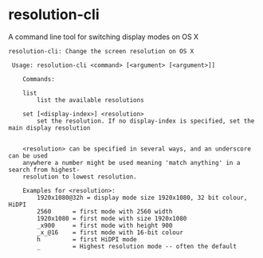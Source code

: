 resolution-cli
==============

A command line tool for switching display modes on OS X

    resolution-cli: Change the screen resolution on OS X

     Usage: resolution-cli <command> [<argument> [<argument>]]

        Commands:
        
        list
            list the available resolutions

        set [<display-index>] <resolution>
            set the resolution. If no display-index is specified, set the main display resolution
        
        
        <resolution> can be specified in several ways, and an underscore can be used
        anywhere a number might be used meaning 'match anything' in a search from highest-
        resolution to lowest resolution.
        
        Examples for <resolution>:
            1920x1080@32h = display mode size 1920x1080, 32 bit colour, HiDPI
            2560      = first mode with 2560 width
            1920x1080 = first mode with size 1920x1080
            _x900     = first mode with height 900
            _x_@16    = first mode with 16-bit colour
            h         = first HiDPI mode
            _         = Highest resolution mode -- often the default
